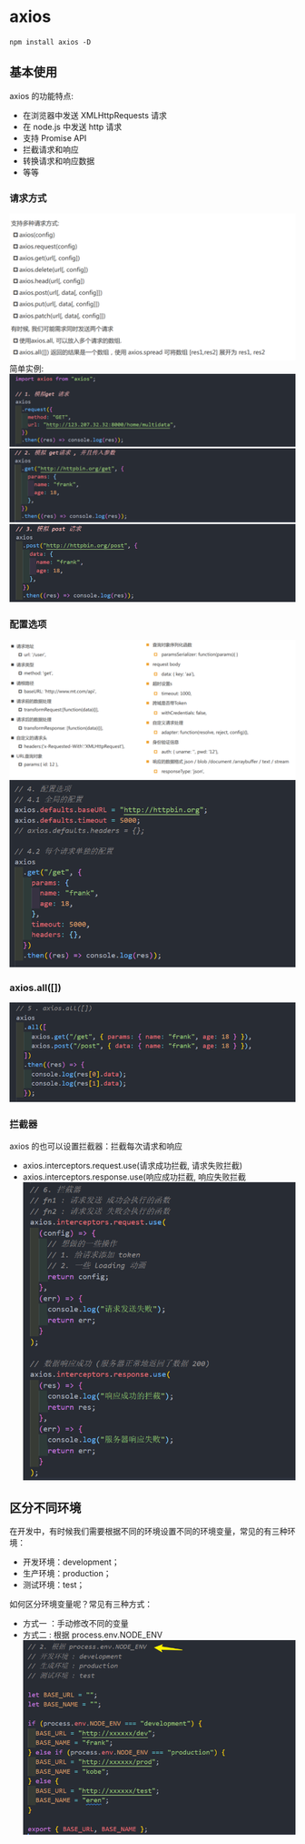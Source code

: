 # axios
```
npm install axios -D
```
## 基本使用

axios 的功能特点:

- 在浏览器中发送 XMLHttpRequests 请求
- 在 node.js 中发送 http 请求
- 支持 Promise API
- 拦截请求和响应
- 转换请求和响应数据
- 等等

### 请求方式

![图片](../.vuepress/public/images/r.png)
简单实例:
![图片](../.vuepress/public/images/axios1.png)
![图片](../.vuepress/public/images/axios2.png)
![图片](../.vuepress/public/images/axios3.png)

### 配置选项

![图片](../.vuepress/public/images/mem.png)
![图片](../.vuepress/public/images/aaxx.png)

### axios.all([])

![图片](../.vuepress/public/images/all.png)

### 拦截器

axios 的也可以设置拦截器：拦截每次请求和响应

- axios.interceptors.request.use(请求成功拦截, 请求失败拦截)
- axios.interceptors.response.use(响应成功拦截, 响应失败拦截
  ![图片](../.vuepress/public/images/ai.png)

## 区分不同环境

在开发中，有时候我们需要根据不同的环境设置不同的环境变量，常见的有三种环境：

- 开发环境：development；
- 生产环境：production；
- 测试环境：test；

如何区分环境变量呢？常见有三种方式：

- 方式一 ：手动修改不同的变量
- 方式二 : 根据 process.env.NODE_ENV
  ![图片](../.vuepress/public/images/envnode.png)
